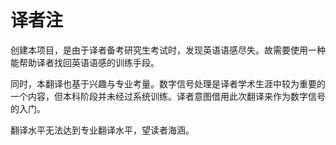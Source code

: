 # 译者注

创建本项目，是由于译者备考研究生考试时，发现英语语感尽失。故需要使用一种能帮助译者找回英语语感的训练手段。

同时，本翻译也基于兴趣与专业考量。数字信号处理是译者学术生涯中较为重要的一个内容，但本科阶段并未经过系统训练。译者意图借用此次翻译来作为数字信号的入门。

翻译水平无法达到专业翻译水平，望读者海涵。

